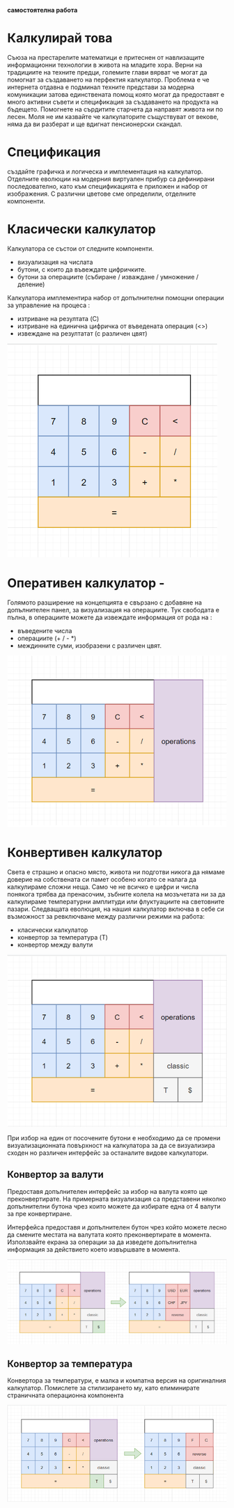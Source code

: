 **самостоятелна работа**

# Калкулирай това 

Съюза на престарелите математици е притеснен от навлизащите информационни технологии в живота на младите хора. Верни на традициите на техните предци, големите глави вярват че могат да помогнат за създаването на перфектия калкулатор. Проблема е че интернета отдавна е подминал техните представи за модерна комуникации затова единствената помощ която могат да предоставят е много активни съвети и спецификация за създаването на продукта на бъдещето. Помогнете на сърдитите старчета да направят живота ни по лесен. Моля не им казвайте че калкулаторите същуствуват от векове, няма да ви разберат и ще вдигнат пенсионерски скандал. 

# Спецификация

създайте графичка и логическа и имплементация на калкулатор. Отделните еволюции на модерния виртуален прибур са дефинирани последователно, като към спецификацията е приложен и набор от изображения. С различни цветове сме определили, отделните компоненти. 


# Класически калкулатор

Калкулатора се състои от следните компоненти. 
* визуализация на числата
* бутони, с които да въвеждате цифричките.
* бутони за операциите (събиране / изваждане / умножение / деление)

Калкулатора имплементира набор от допълнителни помощни операции за управление на процеса :
* изтриване на резултата (C)
* изтриване на единична цифричка от въведената операция (<>)
* извеждане на резултатат (с различен цвят)

![](images/img1.png)


# Оперативен калкулатор - 

Голямото разширение на концепцията е свързано с добавяне на допълнителен панел, за визуализация на операциите. Тук свободата е пълна, в операциите можете да извеждате информация от рода на :
* въведените числа
* операциите (+ / - *)
* междинните суми, изобразени с различен цвят.

![](images/img2.png)

# Конвертивен калкулатор

Света е страшно и опасно място, живота ни подготви никога да нямаме доверие на собствената си памет особено когато се налага да калкулираме сложни неща. Само че не всичко е цифри и числа понякога трябва да пренасочим, зъбните колела на мозъчетата ни за да калкулираме температурни амплитуди или флуктуациите на световните пазари.
Следващата еволюция, на нашия калкулатор включва в себе си възможност за ревключване между различни режими на работа:
* класически калкулатор
* конвертор за температура (T)
* конвертор между валути

![](images/img3.png)

При избор на един от посочените бутони е необходимо да се промени визуализационната повърхност на калкулатора за да се визуализира сходен но различен интерфейс за останалите видове калкулатори.

## Конвертор за валути

Предоставя допълнителен интерфейс за избор на валута която ще преконвертирате. На примерната визуализация са представени няколко допълнителни бутона чрез които можете да избирате една от 4 валути за пре конвертиране.

Интерфейса предоставя и допълнителен бутон чрез който можете лесно да смените местата на валутата която преконвертирате в момента. Използвайте екрана за операции за да изведете допълнителна информация за действието което извършвате в момента.

![](images/img4.png)

## Конвертор за температура

Конвертора за температури, е малка и компатна версия на оригиналния калкулатор. Помислете за стилизирането му, като елиминирате страничната операционна компонента


![](images/img5.png)